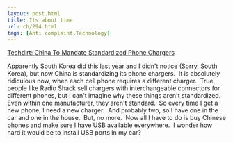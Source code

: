 ```yaml
---
layout: post.html
title: Its about time
url: ch/294.html
tags: [Anti complaint,Technology]
---
```

[Techdirt: China To Mandate Standardized Phone Chargers](http://techdirt.com/articles/20061219/092747.shtml)

Apparently South Korea did this last year and I didn't notice (Sorry, South Korea), but now China is standardizing its phone chargers.  It is absolutely ridiculous now, when each cell phone requires a different charger.  True, people like Radio Shack sell chargers with interchangeable connectors for different phones, but I can't imagine why these things aren't standardized.  Even within one manufacturer, they aren't standard.  So every time I get a new phone, I need a new charger.  And probably two, so I have one in the car and one in the house.  But, no more.  Now all I have to do is buy Chinese phones and make sure I have USB available everywhere.  I wonder how hard it would be to install USB ports in my car?
